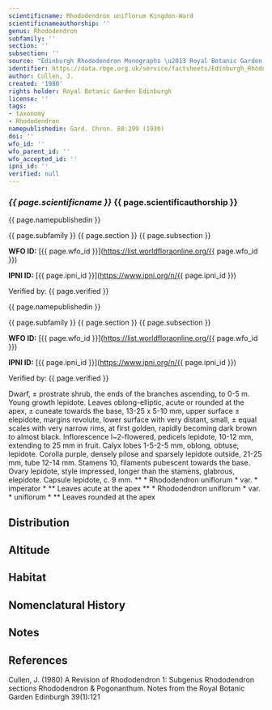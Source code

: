 ```yaml
---
scientificname: Rhododendron uniflorum Kingdon-Ward
scientificnameauthorship: ''
genus: Rhododendron
subfamily: ''
section: ''
subsection: ''
source: "Edinburgh Rhododendron Monographs \u2013 Royal Botanic Garden Edinburgh"
identifier: https://data.rbge.org.uk/service/factsheets/Edinburgh_Rhododendron_Monographs.xhtml
author: Cullen, J.
created: '1980'
rights holder: Royal Botanic Garden Edinburgh
license: ''
tags:
- taxonomy
- Rhododendron
namepublishedin: Gard. Chron. 88:299 (1930)
doi: ''
wfo_id: ''
wfo_parent_id: ''
wfo_accepted_id: ''
ipni_id: ''
verified: null
---
```

### _{{ page.scientificname }}_ {{ page.scientificauthorship }}
 {{ page.namepublishedin }}

{{ page.subfamily }} {{ page.section }} {{ page.subsection }}

**WFO ID:** [{{ page.wfo_id }}](https://list.worldfloraonline.org/{{ page.wfo_id }})

**IPNI ID:** [{{ page.ipni_id }}](https://www.ipni.org/n/{{ page.ipni_id }})

Verified by: {{ page.verified }}

 {{ page.namepublishedin }}

{{ page.subfamily }} {{ page.section }} {{ page.subsection }}

**WFO ID:** [{{ page.wfo_id }}](https://list.worldfloraonline.org/{{ page.wfo_id }})

**IPNI ID:** [{{ page.ipni_id }}](https://www.ipni.org/n/{{ page.ipni_id }})

Verified by: {{ page.verified }}



Dwarf, ± prostrate shrub, the ends of the branches ascending, to 0-5 m. Young growth lepidote. Leaves oblong-elliptic, acute or rounded at the apex, ± cuneate towards the base, 13-25 x 5-10 mm, upper surface ± elepidote, margins revolute, lower surface with very distant, small, ± equal scales with very narrow rims, at first golden, rapidly becoming dark brown to almost black. Inflorescence l~2-flowered, pedicels lepidote, 10-12 mm, extending to 25 mm in fruit. Calyx lobes 1-5-2-5 mm, oblong, obtuse, lepidote. Corolla purple, densely pilose and sparsely lepidote outside, 21-25 mm, tube 12-14 mm. Stamens 10, filaments pubescent towards the base. Ovary lepidote, style impressed, longer than the stamens, glabrous, elepidote. Capsule lepidote, c. 9 mm. ** * Rhododendron uniflorum * var. * imperator * ** Leaves acute at the apex ** * Rhododendron uniflorum * var. * uniflorum * ** Leaves rounded at the apex

## Distribution


## Altitude


## Habitat


## Nomenclatural History

                       
## Notes


## References

Cullen, J. (1980) A Revision of Rhododendron 1: Subgenus Rhododendron sections Rhododendron & Pogonanthum. Notes from the Royal Botanic Garden Edinburgh 39(1):121
